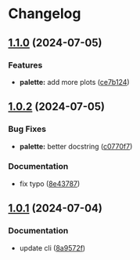 # Changelog

## [1.1.0](https://github.com/loiccoyle/phomo/compare/v1.0.2...v1.1.0) (2024-07-05)


### Features

* **palette:** add more plots ([ce7b124](https://github.com/loiccoyle/phomo/commit/ce7b124ce32de45f27273b4d52f8cc28bb7ffcd2))

## [1.0.2](https://github.com/loiccoyle/phomo/compare/v1.0.1...v1.0.2) (2024-07-05)


### Bug Fixes

* **palette:** better docstring ([c0770f7](https://github.com/loiccoyle/phomo/commit/c0770f774fd1883d1ef1f46d617c30884680ea7a))


### Documentation

* fix typo ([8e43787](https://github.com/loiccoyle/phomo/commit/8e43787541bd29e23ae53bf28275be1bb412b2d9))

## [1.0.1](https://github.com/loiccoyle/phomo/compare/v1.0.0...v1.0.1) (2024-07-04)


### Documentation

* update cli ([8a9572f](https://github.com/loiccoyle/phomo/commit/8a9572f2fc2dc0c30be6b55bff49d5beb72f87b3))

